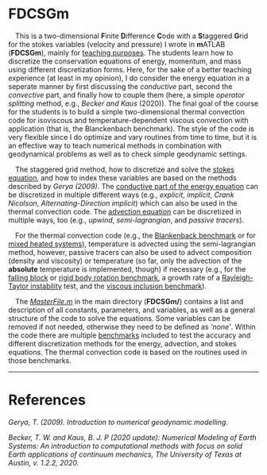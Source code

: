 # FDCSGm

&emsp;This is a two-dimensional **F**inite **D**ifference **C**ode with a **S**taggered **G**rid for the stokes variables (velocity and pressure) I wrote in **m**ATLAB (**FDCSGm**), mainly for [teaching purposes](https://lukasfuchs.wordpress.com/teaching-2/). The students learn how to discretize the conservation equations of energy, momentum, and mass using different discretization forms. Here, for the sake of a better teaching experience (at least in my opinion), I do consider the energy equation in a seperate manner by first discussing the *conductive* part, second the *convective* part, and finally how to couple them (here, a simple *operator splitting* method, e.g., *Becker and Kaus* (2020)). The final goal of the course for the students is to build a simple two-dimensional thermal convection code for isoviscous and temperature-dependent viscous convection with application (that is, the Blanckenbach benchmark). The style of the code is very flexible since I do optimize and vary routines from time to time, but it is an effective way to teach numerical methods in combination with geodynamical problems as well as to check simple geodynamic settings. 
   
&emsp;The staggered grid method, how to discretize and solve the [stokes equation](https://github.com/LukasFuchs/FDCSGm/tree/main/StokesProblem), and how to index these variables are based on the methods described by *Gerya (2009)*. The [conductive part of the energy equation](https://github.com/LukasFuchs/FDCSGm/tree/main/DiffusionProblem) can be discretized in multiple different ways (e.g., *explicit*, *implicit*, *Crank Nicolson*, *Alternating-Direction implicit*) which can also be used in the thermal convection code. The [advection equation](https://github.com/LukasFuchs/FDCSGm/tree/main/AdvectionProblem) can be discretized in multiple ways, too (e.g., *upwind*, *semi-lagrangian*, and *passive tracers*). 

&emsp;For the thermal convection code (e.g., the [Blankenback benchmark](https://github.com/LukasFuchs/FDCSGm/tree/main/Benchmark/Blanckenbach) or for [mixed heated systems](https://github.com/LukasFuchs/FDCSGm/tree/main/MixedHeatedSystems)), temperature is advected using the semi-lagrangian method, however, passive tracers can also be used to advect composition (density and viscosity) or temperature (so far, only the advection of the **absolute** temperature is implemented, though) if necessary (e.g., for the [falling block](https://github.com/LukasFuchs/FDCSGm/tree/main/Benchmark/FallingBlock) or [rigid body rotation benchmark](https://github.com/LukasFuchs/FDCSGm/tree/main/Benchmark/RigidBodyRotation), a growth rate of a [Rayleigh-Taylor instability](https://github.com/LukasFuchs/FDCSGm/tree/main/Benchmark/RTI) test, and the [viscous inclusion benchmark](https://github.com/LukasFuchs/FDCSGm/tree/main/Benchmark/ViscousInclusion)). 
   
&emsp;The [*MasterFile.m*](https://github.com/LukasFuchs/FDCSGm/blob/main/MasterFile.m) in the main directory (**FDCSGm/**) contains a list and description of all constants, parameters, and variables, as well as a general structure of the code to solve the equations. Some variables can be removed if not needed, otherwise they need to be defined as *‘none’*. Within the code there are multiple [benchmarks](https://github.com/LukasFuchs/FDCSGm/tree/main/Benchmark) included to test the accuracy and different discretization methods for the energy, advection, and stokes equations. The thermal convection code is based on the routines used in those benchmarks. 

-----------------

# References

*Gerya, T. (2009). Introduction to numerical geodynamic modelling.*

*Becker, T. W. and Kaus, B. J. P (2020 update): Numerical Modeling of Earth Systems: An introduction to computational methods with focus on solid Earth applications of continuum mechanics, The University of Texas at Austin, v. 1.2.2, 2020.*
